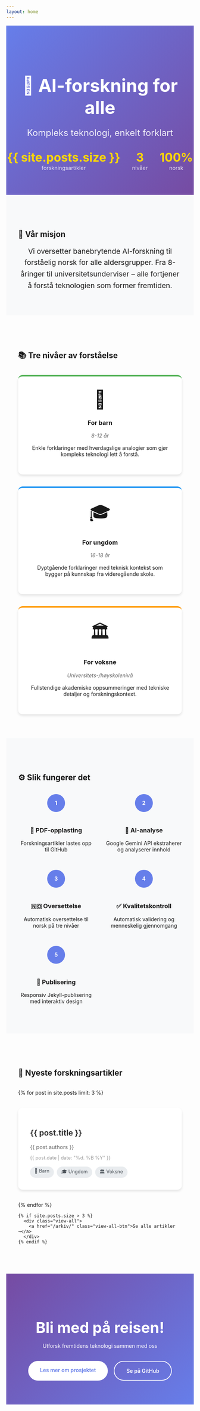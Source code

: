 ```yaml
---
layout: home
---
```


<div class="hero-section">
  <div class="hero-content">
    <h1 class="hero-title">🔬 AI-forskning for alle</h1>
    <p class="hero-subtitle">Kompleks teknologi, enkelt forklart</p>
    <div class="hero-stats">
      <div class="stat-item">
        <span class="stat-number">{{ site.posts.size }}</span>
        <span class="stat-label">forskningsartikler</span>
      </div>
      <div class="stat-item">
        <span class="stat-number">3</span>
        <span class="stat-label">nivåer</span>
      </div>
      <div class="stat-item">
        <span class="stat-number">100%</span>
        <span class="stat-label">norsk</span>
      </div>
    </div>
  </div>
</div>

<section class="mission-section">
  <div class="container">
    <h2>🎯 Vår misjon</h2>
    <p class="mission-text">
      Vi oversetter banebrytende AI-forskning til forståelig norsk for alle aldersgrupper. 
      Fra 8-åringer til universitetsunderviser – alle fortjener å forstå teknologien som former fremtiden.
    </p>
  </div>
</section>

<section class="levels-section">
  <div class="container">
    <h2>📚 Tre nivåer av forståelse</h2>
    <div class="levels-grid">
      <div class="level-card level-child">
        <div class="level-icon">🧒</div>
        <h3>For barn</h3>
        <p class="level-age">8-12 år</p>
        <p>Enkle forklaringer med hverdagslige analogier som gjør kompleks teknologi lett å forstå.</p>
      </div>
      <div class="level-card level-teen">
        <div class="level-icon">🎓</div>
        <h3>For ungdom</h3>
        <p class="level-age">16-18 år</p>
        <p>Dyptgående forklaringer med teknisk kontekst som bygger på kunnskap fra videregående skole.</p>
      </div>
      <div class="level-card level-adult">
        <div class="level-icon">🏛️</div>
        <h3>For voksne</h3>
        <p class="level-age">Universitets-/høyskolenivå</p>
        <p>Fullstendige akademiske oppsummeringer med tekniske detaljer og forskningskontext.</p>
      </div>
    </div>
  </div>
</section>

<section class="process-section">
  <div class="container">
    <h2>⚙️ Slik fungerer det</h2>
    <div class="process-steps">
      <div class="step">
        <div class="step-number">1</div>
        <div class="step-content">
          <h3>📄 PDF-opplasting</h3>
          <p>Forskningsartikler lastes opp til GitHub</p>
        </div>
      </div>
      <div class="step">
        <div class="step-number">2</div>
        <div class="step-content">
          <h3>🤖 AI-analyse</h3>
          <p>Google Gemini API ekstraherer og analyserer innhold</p>
        </div>
      </div>
      <div class="step">
        <div class="step-number">3</div>
        <div class="step-content">
          <h3>🇳🇴 Oversettelse</h3>
          <p>Automatisk oversettelse til norsk på tre nivåer</p>
        </div>
      </div>
      <div class="step">
        <div class="step-number">4</div>
        <div class="step-content">
          <h3>✅ Kvalitetskontroll</h3>
          <p>Automatisk validering og menneskelig gjennomgang</p>
        </div>
      </div>
      <div class="step">
        <div class="step-number">5</div>
        <div class="step-content">
          <h3>📱 Publisering</h3>
          <p>Responsiv Jekyll-publisering med interaktiv design</p>
        </div>
      </div>
    </div>
  </div>
</section>

<section class="latest-section">
  <div class="container">
    <h2>📖 Nyeste forskningsartikler</h2>
    <div class="articles-grid">
      {% for post in site.posts limit: 3 %}
        <article class="article-card">
          <div class="article-content">
            <h3><a href="{{ post.url }}">{{ post.title }}</a></h3>
            <p class="article-authors">{{ post.authors }}</p>
            <p class="article-date">{{ post.date | date: "%d. %B %Y" }}</p>
            <div class="article-levels">
              <span class="level-badge">🧒 Barn</span>
              <span class="level-badge">🎓 Ungdom</span>
              <span class="level-badge">🏛️ Voksne</span>
            </div>
          </div>
        </article>
      {% endfor %}
    </div>
    
    {% if site.posts.size > 3 %}
      <div class="view-all">
        <a href="/arkiv/" class="view-all-btn">Se alle artikler →</a>
      </div>
    {% endif %}
  </div>
</section>

<section class="cta-section">
  <div class="container">
    <div class="cta-content">
      <h2>Bli med på reisen!</h2>
      <p>Utforsk fremtidens teknologi sammen med oss</p>
      <div class="cta-buttons">
        <a href="/om-oss/" class="cta-btn primary">Les mer om prosjektet</a>
        <a href="https://github.com/falense/kiforalle" class="cta-btn secondary">Se på GitHub</a>
      </div>
    </div>
  </div>
</section>

<style>
/* Hero Section */
.hero-section {
  background: linear-gradient(135deg, #667eea 0%, #764ba2 100%);
  color: white;
  padding: 4rem 0;
  text-align: center;
}

.hero-title {
  font-size: 3rem;
  margin-bottom: 1rem;
  font-weight: 700;
}

.hero-subtitle {
  font-size: 1.5rem;
  margin-bottom: 2rem;
  opacity: 0.9;
}

.hero-stats {
  display: flex;
  justify-content: center;
  gap: 2rem;
  flex-wrap: wrap;
}

.stat-item {
  text-align: center;
}

.stat-number {
  display: block;
  font-size: 2rem;
  font-weight: bold;
  color: #ffd700;
}

.stat-label {
  font-size: 0.9rem;
  opacity: 0.8;
}

/* Mission Section */
.mission-section {
  padding: 4rem 0;
  background: #f8f9fa;
}

.mission-text {
  font-size: 1.2rem;
  line-height: 1.6;
  text-align: center;
  max-width: 800px;
  margin: 0 auto;
}

/* Levels Section */
.levels-section {
  padding: 4rem 0;
}

.levels-grid {
  display: grid;
  grid-template-columns: repeat(auto-fit, minmax(300px, 1fr));
  gap: 2rem;
  margin-top: 2rem;
}

.level-card {
  background: white;
  border-radius: 12px;
  padding: 2rem;
  text-align: center;
  box-shadow: 0 4px 6px rgba(0, 0, 0, 0.1);
  transition: transform 0.3s ease;
}

.level-card:hover {
  transform: translateY(-5px);
}

.level-icon {
  font-size: 3rem;
  margin-bottom: 1rem;
}

.level-age {
  color: #666;
  font-style: italic;
  margin-bottom: 1rem;
}

.level-child { border-top: 4px solid #4CAF50; }
.level-teen { border-top: 4px solid #2196F3; }
.level-adult { border-top: 4px solid #FF9800; }

/* Process Section */
.process-section {
  padding: 4rem 0;
  background: #f8f9fa;
}

.process-steps {
  display: grid;
  grid-template-columns: repeat(auto-fit, minmax(200px, 1fr));
  gap: 2rem;
  margin-top: 2rem;
}

.step {
  text-align: center;
}

.step-number {
  display: inline-block;
  width: 3rem;
  height: 3rem;
  background: #667eea;
  color: white;
  border-radius: 50%;
  line-height: 3rem;
  font-weight: bold;
  margin-bottom: 1rem;
}

/* Latest Section */
.latest-section {
  padding: 4rem 0;
}

.articles-grid {
  display: grid;
  grid-template-columns: repeat(auto-fit, minmax(350px, 1fr));
  gap: 2rem;
  margin-top: 2rem;
}

.article-card {
  background: white;
  border-radius: 12px;
  padding: 2rem;
  box-shadow: 0 4px 6px rgba(0, 0, 0, 0.1);
  transition: transform 0.3s ease;
}

.article-card:hover {
  transform: translateY(-3px);
}

.article-card h3 a {
  color: #333;
  text-decoration: none;
  font-size: 1.3rem;
}

.article-card h3 a:hover {
  color: #667eea;
}

.article-authors {
  color: #666;
  font-size: 0.9rem;
  margin: 0.5rem 0;
}

.article-date {
  color: #999;
  font-size: 0.8rem;
  margin-bottom: 1rem;
}

.article-levels {
  display: flex;
  gap: 0.5rem;
  flex-wrap: wrap;
}

.level-badge {
  background: #e9ecef;
  color: #495057;
  padding: 0.25rem 0.75rem;
  border-radius: 20px;
  font-size: 0.8rem;
}

.view-all {
  text-align: center;
  margin-top: 2rem;
}

.view-all-btn {
  color: #667eea;
  text-decoration: none;
  font-weight: 600;
}

/* CTA Section */
.cta-section {
  padding: 4rem 0;
  background: linear-gradient(135deg, #764ba2 0%, #667eea 100%);
  color: white;
  text-align: center;
}

.cta-content h2 {
  font-size: 2.5rem;
  margin-bottom: 1rem;
}

.cta-buttons {
  display: flex;
  justify-content: center;
  gap: 1rem;
  flex-wrap: wrap;
  margin-top: 2rem;
}

.cta-btn {
  padding: 1rem 2rem;
  border-radius: 50px;
  text-decoration: none;
  font-weight: 600;
  transition: all 0.3s ease;
}

.cta-btn.primary {
  background: white;
  color: #667eea;
}

.cta-btn.primary:hover {
  background: #f8f9fa;
  transform: translateY(-2px);
}

.cta-btn.secondary {
  background: transparent;
  color: white;
  border: 2px solid white;
}

.cta-btn.secondary:hover {
  background: white;
  color: #667eea;
}

/* Container */
.container {
  max-width: 1200px;
  margin: 0 auto;
  padding: 0 2rem;
}

/* Responsive */
@media (max-width: 768px) {
  .hero-title {
    font-size: 2rem;
  }
  
  .hero-subtitle {
    font-size: 1.2rem;
  }
  
  .hero-stats {
    gap: 1rem;
  }
  
  .levels-grid {
    grid-template-columns: 1fr;
  }
  
  .process-steps {
    grid-template-columns: 1fr;
  }
  
  .articles-grid {
    grid-template-columns: 1fr;
  }
  
  .cta-buttons {
    flex-direction: column;
    align-items: center;
  }
}
</style>
